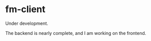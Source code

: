 # fm-client

Under development. 

The backend is nearly complete, and I am working on the frontend.
